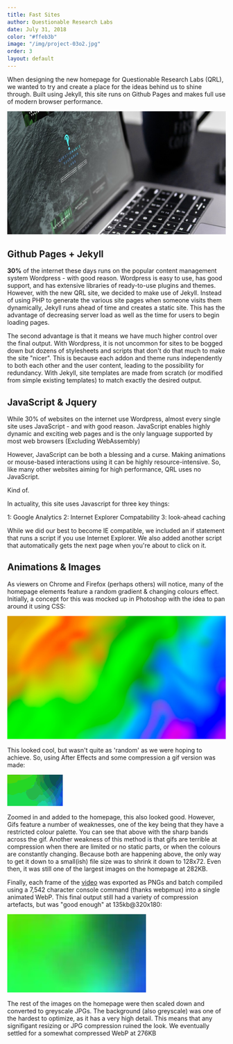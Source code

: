 ```yaml
---
title: Fast Sites
author: Questionable Research Labs
date: July 31, 2018
color: "#ffeb3b"
image: "/img/project-03o2.jpg"
order: 3
layout: default
---
```


When designing the new homepage for Questionable Research Labs (QRL), we wanted to try and create a place for the ideas behind us to shine through. Built using Jekyll, this site runs on Github Pages and makes full use of modern browser performance.

![Homepage mockup](/img/project-03bo2.jpg)

## Github Pages + Jekyll

**30%** of the internet these days runs on the popular content management system Wordpress - with good reason. Wordpress is easy to use, has good support, and has extensive libraries of ready-to-use plugins and themes. However, with the new QRL site, we decided to make use of Jekyll. Instead of using PHP to generate the various site pages when someone visits them dynamically, Jekyll runs ahead of time and creates a static site. This has the advantage of decreasing server load as well as the time for users to begin loading pages.

The second advantage is that it means we have much higher control over the final output. With Wordpress, it is not uncommon for sites to be bogged down but dozens of stylesheets and scripts that don't do that much to make the site "nicer". This is because each addon and theme runs independently to both each other and the user content, leading to the possibility for redundancy. With Jekyll, site templates are made from scratch (or modified from simple existing templates) to match exactly the desired output.

## JavaScript & Jquery

While 30% of websites on the internet use Wordpress, almost every single site uses JavaScript - and with good reason. JavaScript enables highly dynamic and exciting web pages and is the only language supported by most web browsers (Excluding WebAssembly)

However, JavaScript can be both a blessing and a curse. Making animations or mouse-based interactions using it can be highly resource-intensive. So, like many other websites aiming for high performance, QRL uses no JavaScript.

Kind of.


In actuality, this site uses Javascript for three key things:

 1: Google Analytics
 2: Internet Explorer Compatability
 3: look-ahead caching

While we did our best to become IE compatible, we included an if statement that runs a script if you use Internet Explorer. We also added another script that automatically gets the next page when you're about to click on it.

## Animations & Images
As viewers on Chrome and Firefox (perhaps others) will notice, many of the homepage elements feature a random gradient & changing colours effect. Initially, a concept for this was mocked up in Photoshop with the idea to pan around it using CSS:

![Initial gradient effect](/img/gradient-random.jpg)

This looked cool, but wasn't quite as 'random' as we were hoping to achieve. So, using After Effects and some compression a gif version was made:

![Gif gradient effect](/img/gradient-random.gif)

Zoomed in and added to the homepage, this also looked good. However, Gifs feature a number of weaknesses, one of the key being that they have a restricted colour palette. You can see that above with the sharp bands across the gif. Another weakness of this method is that gifs are terrible at compression when there are limited or no static parts, or when the colours are constantly changing. Because both are happening above, the only way to get it down to a small(ish) file size was to shrink it down to 128x72. Even then, it was still one of the largest images on the homepage at 282KB.

Finally, each frame of the [video](https://streamable.com/mqcs9) was exported as PNGs and batch compiled using a 7,542 character console command (thanks webpmux) into a single animated WebP. This final output still had a variety of compression artefacts, but was "good enough" at 135kb@320x180:

![Final gradient effect](/img/gradient-random.webp)

The rest of the images on the homepage were then scaled down and converted to greyscale JPGs. The background (also greyscale) was one of the hardest to optimize, as it has a very high detail. This means that any signifigant resizing or JPG compression ruined the look. We eventually settled for a somewhat compressed WebP at 276KB